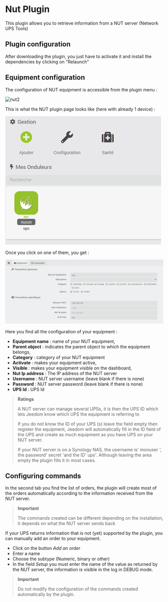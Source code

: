 # Nut Plugin

This plugin allows you to retrieve information from a NUT server (Network UPS Tools)

## Plugin configuration

After downloading the plugin, you just have to activate it and install the dependencies by clicking on "Relaunch"

## Equipment configuration

The configuration of NUT equipment is accessible from the plugin menu :

![nut2](./images/nut2.PNG)

This is what the NUT plugin page looks like (here with already 1 device) :

![nut3](./images/nut3.PNG)

Once you click on one of them, you get :

![nut4](./images/nut4.PNG)

Here you find all the configuration of your equipment :

- **Equipment name** : name of your NUT equipment,
- **Parent object** : indicates the parent object to which the equipment belongs,
- **Category** : category of your NUT equipment
- **Activate** : makes your equipment active,
- **Visible** : makes your equipment visible on the dashboard,
- **Nut Ip address** : The IP address of the NUT server
- **Username** : NUT server username (leave blank if there is none)
- **Password** : NUT server password (leave blank if there is none)
- **UPS Id** : UPS Id

> **Ratings**
>
> A NUT server can manage several UPSs, it is then the UPS ID which lets Jeedom know which UPS the equipment is referring to
>
> If you do not know the ID of your UPS (s) leave the field empty then register the equipment, Jeedom will automatically fill in the ID field of the UPS and create as much equipment as you have UPS on your NUT server.
>
> If your NUT server is on a Synology NAS, the username is' monuser ', the password' secret 'and the ID' ups'. Although leaving the area empty the plugin fills it in most cases.

## Configuring commands

In the second tab you find the list of orders, the plugin will create most of the orders automatically according to the information received from the NUT server.

> **Important**
>
> The commands created can be different depending on the installation, it depends on what the NUT server sends back

If your UPS returns information that is not (yet) supported by the plugin, you can manually add an order to your equipment.

- Click on the button *Add an order*
- Enter a name
- Choose the subtype (Numeric, binary or other)
- In the field *Setup* you must enter the name of the value as returned by the NUT server, the information is visible in the log in DEBUG mode.

> **Important**
>
> Do not modify the configuration of the commands created automatically by the plugin.
